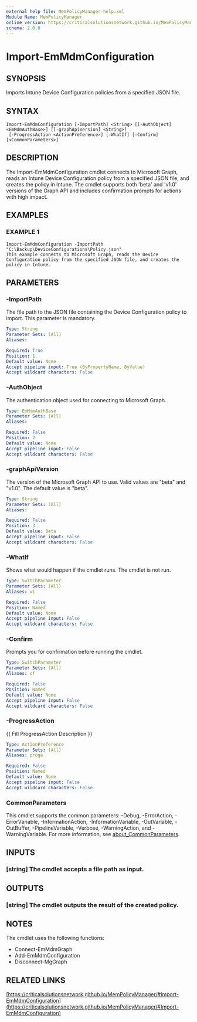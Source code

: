 ```yaml
---
external help file: MemPolicyManager-help.xml
Module Name: MemPolicyManager
online version: https://criticalsolutionsnetwork.github.io/MemPolicyManager/#Import-EmMdmConfiguration
schema: 2.0.0
---
```


# Import-EmMdmConfiguration

## SYNOPSIS
Imports Intune Device Configuration policies from a specified JSON file.

## SYNTAX

```
Import-EmMdmConfiguration [-ImportPath] <String> [[-AuthObject] <EmMdmAuthBase>] [[-graphApiVersion] <String>]
 [-ProgressAction <ActionPreference>] [-WhatIf] [-Confirm] [<CommonParameters>]
```

## DESCRIPTION
The Import-EmMdmConfiguration cmdlet connects to Microsoft Graph, reads an Intune Device Configuration policy from a specified JSON file, and creates the policy in Intune.
The cmdlet supports both 'beta' and 'v1.0' versions of the Graph API and includes confirmation prompts for actions with high impact.

## EXAMPLES

### EXAMPLE 1
```
Import-EmMdmConfiguration -ImportPath "C:\Backup\DeviceConfigurations\Policy.json"
This example connects to Microsoft Graph, reads the Device Configuration policy from the specified JSON file, and creates the policy in Intune.
```

## PARAMETERS

### -ImportPath
The file path to the JSON file containing the Device Configuration policy to import.
This parameter is mandatory.

```yaml
Type: String
Parameter Sets: (All)
Aliases:

Required: True
Position: 1
Default value: None
Accept pipeline input: True (ByPropertyName, ByValue)
Accept wildcard characters: False
```

### -AuthObject
The authentication object used for connecting to Microsoft Graph.

```yaml
Type: EmMdmAuthBase
Parameter Sets: (All)
Aliases:

Required: False
Position: 2
Default value: None
Accept pipeline input: False
Accept wildcard characters: False
```

### -graphApiVersion
The version of the Microsoft Graph API to use. Valid values are "beta" and "v1.0".
The default value is "beta".

```yaml
Type: String
Parameter Sets: (All)
Aliases:

Required: False
Position: 3
Default value: Beta
Accept pipeline input: False
Accept wildcard characters: False
```

### -WhatIf
Shows what would happen if the cmdlet runs.
The cmdlet is not run.

```yaml
Type: SwitchParameter
Parameter Sets: (All)
Aliases: wi

Required: False
Position: Named
Default value: None
Accept pipeline input: False
Accept wildcard characters: False
```

### -Confirm
Prompts you for confirmation before running the cmdlet.

```yaml
Type: SwitchParameter
Parameter Sets: (All)
Aliases: cf

Required: False
Position: Named
Default value: None
Accept pipeline input: False
Accept wildcard characters: False
```

### -ProgressAction
{{ Fill ProgressAction Description }}

```yaml
Type: ActionPreference
Parameter Sets: (All)
Aliases: proga

Required: False
Position: Named
Default value: None
Accept pipeline input: False
Accept wildcard characters: False
```

### CommonParameters
This cmdlet supports the common parameters: -Debug, -ErrorAction, -ErrorVariable, -InformationAction, -InformationVariable, -OutVariable, -OutBuffer, -PipelineVariable, -Verbose, -WarningAction, and -WarningVariable. For more information, see [about_CommonParameters](http://go.microsoft.com/fwlink/?LinkID=113216).

## INPUTS

### [string] The cmdlet accepts a file path as input.
## OUTPUTS

### [string] The cmdlet outputs the result of the created policy.
## NOTES
The cmdlet uses the following functions:
- Connect-EmMdmGraph
- Add-EmMdmConfiguration
- Disconnect-MgGraph

## RELATED LINKS

[https://criticalsolutionsnetwork.github.io/MemPolicyManager/#Import-EmMdmConfiguration](https://criticalsolutionsnetwork.github.io/MemPolicyManager/#Import-EmMdmConfiguration)

